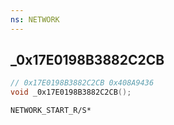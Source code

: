 ```yaml
---
ns: NETWORK
---
```

## _0x17E0198B3882C2CB

```c
// 0x17E0198B3882C2CB 0x408A9436
void _0x17E0198B3882C2CB();
```

```
NETWORK_START_R/S*
```

